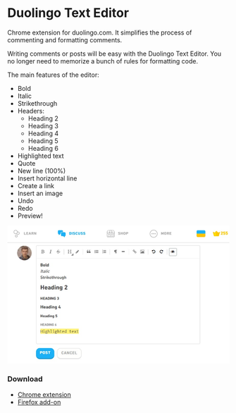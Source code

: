 # Duolingo Text Editor

Chrome extension for duolingo.com. It simplifies the process of commenting and formatting comments.

Writing comments or posts will be easy with the Duolingo Text Editor. You no longer need to memorize a bunch of rules for formatting code.

The main features of the editor:
- Bold
- Italic
- Strikethrough
- Headers:
  - Heading 2
  - Heading 3
  - Heading 4
  - Heading 5
  - Heading 6
- Highlighted text
- Quote
- New line (100%)
- Insert horizontal line
- Create a link
- Insert an image
- Undo
- Redo
- Preview!

![duoling text editor](screenshots/screenshot-5.jpg)

### Download  

- [Chrome extension](https://chrome.google.com/webstore/detail/duolingo-text-editor/lminlegkokddakonaglakjgailkoaeak?hl=en-US)
- [Firefox add-on](https://addons.mozilla.org/en-US/firefox/addon/duolingo-text-editor/)